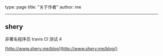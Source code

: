 type: page
title: "关于作者"
author: me

---

## shery

非著名程序员
travis CI 测试 4

[http://www.shery.me/blog](http://www.shery.me/blog/)
